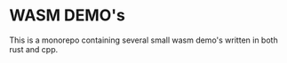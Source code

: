 # WASM DEMO's

This is a monorepo containing several small wasm demo's written in both rust and cpp.
